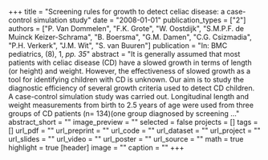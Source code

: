 +++
title = "Screening rules for growth to detect celiac disease: a case-control simulation study"
date = "2008-01-01"
publication_types = ["2"]
authors = ["P. Van Dommelen", "F.K. Grote", "W. Oostdijk", "S.M.P.F. de Muinck Keizer-Schrama", "B. Boersma", "G.M. Damen", "C.G. Csizmadia", "P.H. Verkerk", "J.M. Wit", "S. van Buuren"]
publication = "In: BMC pediatrics, (8), 1, _pp. 35_"
abstract = "It is generally assumed that most patients with celiac disease (CD) have a slowed growth in terms of length (or height) and weight. However, the effectiveness of slowed growth as a tool for identifying children with CD is unknown. Our aim is to study the diagnostic efficiency of several growth criteria used to detect CD children. A case-control simulation study was carried out. Longitudinal length and weight measurements from birth to 2.5 years of age were used from three groups of CD patients (n= 134)(one group diagnosed by screening …"
abstract_short = ""
image_preview = ""
selected = false
projects = []
tags = []
url_pdf = ""
url_preprint = ""
url_code = ""
url_dataset = ""
url_project = ""
url_slides = ""
url_video = ""
url_poster = ""
url_source = ""
math = true
highlight = true
[header]
image = ""
caption = ""
+++
